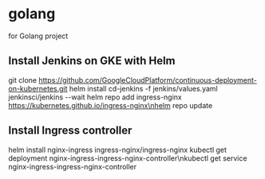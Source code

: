 # golang
for Golang project <br>
## Install Jenkins on GKE with Helm

git clone https://github.com/GoogleCloudPlatform/continuous-deployment-on-kubernetes.git
helm install cd-jenkins -f jenkins/values.yaml jenkinsci/jenkins --wait
helm repo add ingress-nginx https://kubernetes.github.io/ingress-nginx\nhelm repo update

## Install Ingress controller 
helm install nginx-ingress ingress-nginx/ingress-nginx
kubectl get deployment nginx-ingress-ingress-nginx-controller\nkubectl get service nginx-ingress-ingress-nginx-controller
